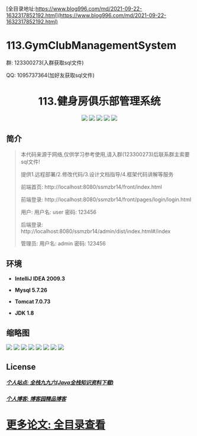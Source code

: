 [全目录地址:https://www.blog996.com/md/2021-09-22-1632317852192.html](https://www.blog996.com/md/2021-09-22-1632317852192.html)
# 113.GymClubManagementSystem

<p>群: 123300273(入群获取sql文件)</p>
<p>QQ: 1095737364(加好友获取sql文件)</p>


<p><h1 align="center">113.健身房俱乐部管理系统</h1></p>


<p align="center">
	<img src="https://img.shields.io/badge/jdk-1.8-orange.svg"/>
    <img src="https://img.shields.io/badge/Spring-5.x-lightgrey.svg"/>
    <img src="https://img.shields.io/badge/SpringMVC-5.x-lightgrey.svg"/>
    <img src="https://img.shields.io/badge/mybatis-5.x-yellow.svg"/>
    <img src="https://img.shields.io/badge/vue-3.x-blue.svg"/>
</p>

## 简介


> 本代码来源于网络,仅供学习参考使用,请入群(123300273)后联系群主索要sql文件!
>
> 提供1.远程部署/2.修改代码/3.设计文档指导/4.框架代码讲解等服务
> 
> 前端首页: http://localhost:8080/ssmzbr14/front/index.html
>
> 前端登录: http://localhost:8080/ssmzbr14/front/pages/login/login.html
>
> 用户: 用户名: user 密码: 123456
>
> 后端登录: http://localhost:8080/ssmzbr14/admin/dist/index.html#/index
>
> 管理员: 用户名: admin 密码: 123456



## 环境

- <b>IntelliJ IDEA 2009.3</b>

- <b>Mysql 5.7.26</b>

- <b>Tomcat 7.0.73</b>

- <b>JDK 1.8</b>




## 缩略图

![](https://img2022.cnblogs.com/blog/588112/202206/588112-20220615170415893-510927631.png)
![](https://img2022.cnblogs.com/blog/588112/202206/588112-20220615170421893-499553698.png)
![](https://img2022.cnblogs.com/blog/588112/202206/588112-20220615170426442-1161253492.png)
![](https://img2022.cnblogs.com/blog/588112/202206/588112-20220615170435165-1434336070.png)
![](https://img2022.cnblogs.com/blog/588112/202206/588112-20220615170443968-1881046539.png)
![](https://img2022.cnblogs.com/blog/588112/202206/588112-20220615170452319-1556517944.png)
![](https://img2022.cnblogs.com/blog/588112/202206/588112-20220615170500876-2001248501.png)
![](https://img2022.cnblogs.com/blog/588112/202206/588112-20220615170505616-101495298.png)



## License

##### [个人站点: 全栈九九六(Java全栈知识资料下载)](https://www.blog996.com/)
##### [个人博客: 博客园精品博客](https://www.cnblogs.com/yysbolg/)
# [更多论文: 全目录查看](https://www.blog996.com/md/2021-09-22-1632317852192.html)
